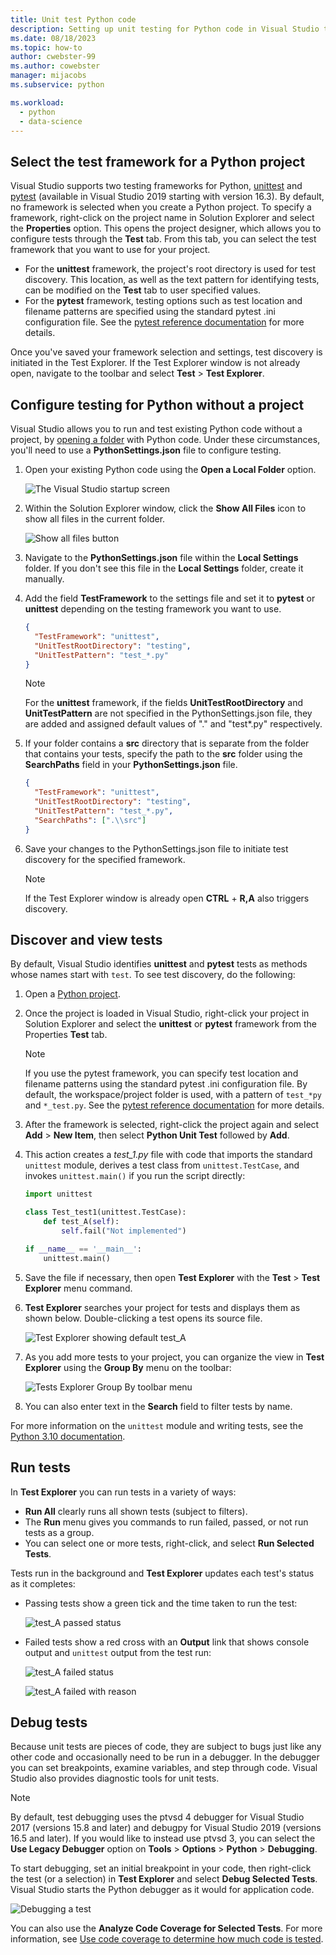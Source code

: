 ```yaml
---
title: Unit test Python code
description: Setting up unit testing for Python code in Visual Studio takes full advantage of Test Explorer features to discover, run, and debug tests.
ms.date: 08/18/2023
ms.topic: how-to
author: cwebster-99
ms.author: cowebster
manager: mijacobs
ms.subservice: python

ms.workload:
  - python
  - data-science
---
```


## Select the test framework for a Python project

Visual Studio supports two testing frameworks for Python, [unittest](https://docs.python.org/3/library/unittest.html) and [pytest](https://pytest.org/en/latest/) (available in Visual Studio 2019 starting with version 16.3). By default, no framework is selected when you create a Python project. To specify a framework, right-click on the project name in Solution Explorer and select the **Properties** option. This opens the project designer, which allows you to configure tests through the **Test** tab. From this tab, you can select the test framework that you want to use for your project.

- For the **unittest** framework, the project's root directory is used for test discovery. This location, as well as the text pattern for identifying tests, can be modified on the **Test** tab to user specified values.
- For the **pytest** framework, testing options such as test location and filename patterns are specified using the standard pytest .ini configuration file. See the [pytest reference documentation](https://docs.pytest.org/en/latest/reference.html#ini-options-ref) for more details.

Once you've saved your framework selection and settings, test discovery is initiated in the Test Explorer. If the Test Explorer window is not already open, navigate to the toolbar and select **Test** > **Test Explorer**.

## Configure testing for Python without a project

Visual Studio allows you to run and test existing Python code without a project, by [opening a folder](../../quickstart-05-python-visual-studio-open-folder.md) with Python code. Under these circumstances, you'll need to use a **PythonSettings.json** file to configure testing.

1. Open your existing Python code using the **Open a Local Folder** option.

   ![The Visual Studio startup screen](../../media/quickstart-open-folder/01-open-local-folder.png)

1. Within the Solution Explorer window, click the **Show All Files** icon to show all files in the current folder.

   ![Show all files button](../../media/unit-test-show-files.png)

1. Navigate to the **PythonSettings.json** file within the **Local Settings** folder. If you don't see this file in the **Local Settings** folder, create it manually.
1. Add the field **TestFramework** to the settings file and set it to **pytest** or **unittest** depending on the testing framework you want to use.

   ```json
   {
     "TestFramework": "unittest",
     "UnitTestRootDirectory": "testing",
     "UnitTestPattern": "test_*.py"
   }
   ```

   > [!Note]
   > For the **unittest** framework, if the fields **UnitTestRootDirectory** and **UnitTestPattern** are not specified in the PythonSettings.json file, they are added and assigned default values of "." and "test\*.py" respectively.

1. If your folder contains a **src** directory that is separate from the folder that contains your tests, specify the path to the **src** folder using the **SearchPaths** field in your **PythonSettings.json** file.

   ```json
   {
     "TestFramework": "unittest",
     "UnitTestRootDirectory": "testing",
     "UnitTestPattern": "test_*.py",
     "SearchPaths": [".\\src"]
   }
   ```

1. Save your changes to the PythonSettings.json file to initiate test discovery for the specified framework.
   > [!Note]
   > If the Test Explorer window is already open **CTRL** + **R,A** also triggers discovery.

## Discover and view tests

By default, Visual Studio identifies **unittest** and **pytest** tests as methods whose names start with `test`. To see test discovery, do the following:

1. Open a [Python project](../../managing-python-projects-in-visual-studio.md).

1. Once the project is loaded in Visual Studio, right-click your project in Solution Explorer and select the **unittest** or **pytest** framework from the Properties **Test** tab.

   > [!Note]
   > If you use the pytest framework, you can specify test location and filename patterns using the standard pytest .ini configuration file. By default, the workspace/project folder is used, with a pattern of `test_*py` and `*_test.py`. See the [pytest reference documentation](https://docs.pytest.org/en/latest/reference.html#ini-options-ref) for more details.

1. After the framework is selected, right-click the project again and select **Add** > **New Item**, then select **Python Unit Test** followed by **Add**.

1. This action creates a _test_1.py_ file with code that imports the standard `unittest` module, derives a test class from `unittest.TestCase`, and invokes `unittest.main()` if you run the script directly:

   ```python
   import unittest

   class Test_test1(unittest.TestCase):
       def test_A(self):
           self.fail("Not implemented")

   if __name__ == '__main__':
       unittest.main()
   ```

1. Save the file if necessary, then open **Test Explorer** with the **Test** > **Test Explorer** menu command.

1. **Test Explorer** searches your project for tests and displays them as shown below. Double-clicking a test opens its source file.

   ![Test Explorer showing default test_A](../../media/unit-test-a-2.png)

1. As you add more tests to your project, you can organize the view in **Test Explorer** using the **Group By** menu on the toolbar:

   ![Tests Explorer Group By toolbar menu](../../media/unit-test-group-menu-2.png)

1. You can also enter text in the **Search** field to filter tests by name.

For more information on the `unittest` module and writing tests, see the [Python 3.10 documentation](https://docs.python.org/3.10/library/unittest.html).

## Run tests

In **Test Explorer** you can run tests in a variety of ways:

- **Run All** clearly runs all shown tests (subject to filters).
- The **Run** menu gives you commands to run failed, passed, or not run tests as a group.
- You can select one or more tests, right-click, and select **Run Selected Tests**.

Tests run in the background and **Test Explorer** updates each test's status as it completes:

- Passing tests show a green tick and the time taken to run the test:

  ![test_A passed status](../../media/unit-test-A-pass.png)

- Failed tests show a red cross with an **Output** link that shows console output and `unittest` output from the test run:

  ![test_A failed status](../../media/unit-test-A-fail.png)

  ![test_A failed with reason](../../media/unit-test-A-fail-reason.png)

## Debug tests

Because unit tests are pieces of code, they are subject to bugs just like any other code and occasionally need to be run in a debugger. In the debugger you can set breakpoints, examine variables, and step through code. Visual Studio also provides diagnostic tools for unit tests.

> [!Note]
> By default, test debugging uses the ptvsd 4 debugger for Visual Studio 2017 (versions 15.8 and later) and debugpy for Visual Studio 2019 (versions 16.5 and later). If you would like to instead use ptvsd 3, you can select the **Use Legacy Debugger** option on **Tools** > **Options** > **Python** > **Debugging**.

To start debugging, set an initial breakpoint in your code, then right-click the test (or a selection) in **Test Explorer** and select **Debug Selected Tests**. Visual Studio starts the Python debugger as it would for application code.

![Debugging a test](../../media/unit-test-debugging.png)

You can also use the **Analyze Code Coverage for Selected Tests**. For more information, see [Use code coverage to determine how much code is tested](../../../test/using-code-coverage-to-determine-how-much-code-is-being-tested.md).
